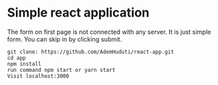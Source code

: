 # Simple react application
The form on first page is not connected with any server. It is just simple form. You can skip in by clicking submit.
```
git clone: https://github.com/AdemHuduti/react-app.git
cd app
npm install
run command npm start or yarn start
Visit localhost:3000
```
